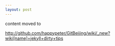 ```yaml
---
layout: post
---
```


content moved to 

<http://github.com/happypeter/GitBeijing/wiki/_new?wiki[name]=jekyll+dirty+tips>
